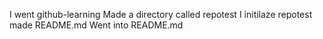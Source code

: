 I went github-learning
Made a directory called repotest
I initilaze repotest 
made README.md
Went into README.md
